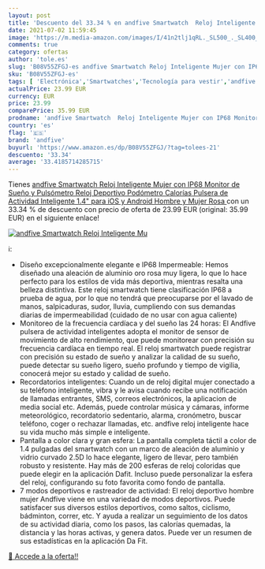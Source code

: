 ```yaml
---
layout: post
title: 'Descuento del 33.34 % en andfive Smartwatch  Reloj Inteligente Mu'
date: 2021-07-02 11:59:45
image: 'https://m.media-amazon.com/images/I/41n2tlj1qRL._SL500_._SL400_.jpg'
comments: true
category: ofertas
author: 'tole.es'
slug: 'B08V55ZFGJ-es andfive Smartwatch Reloj Inteligente Mujer con IP68...'
sku: 'B08V55ZFGJ-es'
tags: [ 'Electrónica','Smartwatches','Tecnología para vestir','andfive','android', ]
actualPrice: 23.99 EUR
currency: EUR
price: 23.99
comparePrice: 35.99 EUR
prodname: 'andfive Smartwatch  Reloj Inteligente Mujer con IP68 Monitor de Sueño y Pulsómetro  Reloj Deportivo Podómetro  Calorías  Pulsera de Actividad Inteligente 1.4" para iOS y Android  Hombre y Mujer Rosa '
country: 'es'
flag: '🇪🇸'
brand: 'andfive'
buyurl: 'https://www.amazon.es/dp/B08V55ZFGJ/?tag=tolees-21'
descuento: '33.34'
average: '33.4185714285715'
---
```


Tienes [andfive Smartwatch  Reloj Inteligente Mujer con IP68 Monitor de Sueño y Pulsómetro  Reloj Deportivo Podómetro  Calorías  Pulsera de Actividad Inteligente 1.4" para iOS y Android  Hombre y Mujer Rosa ](https://www.amazon.es/dp/B08V55ZFGJ/?tag=tolees-21) con un 33.34 % de descuento con precio de oferta de 23.99 EUR (original: 35.99 EUR) en el siguiente enlace!

[![andfive Smartwatch  Reloj Inteligente Mu](https://m.media-amazon.com/images/I/41n2tlj1qRL._SL500_._SL400_.jpg)](https://www.amazon.es/dp/B08V55ZFGJ/?tag=tolees-21)

ℹ️:

- Diseño excepcionalmente elegante e IP68 Impermeable: Hemos diseñado una aleación de aluminio oro rosa muy ligera, lo que lo hace perfecto para los estilos de vida más deportiva, mientras resalta una belleza distintiva. Este reloj smartwatch tiene clasificación IP68 a prueba de agua, por lo que no tendrá que preocuparse por el lavado de manos, salpicaduras, sudor, lluvia, cumpliendo con sus demandas diarias de impermeabilidad (cuidado de no usar con agua caliente)
- Monitoreo de la frecuencia cardíaca y del sueño las 24 horas: El Andfive pulsera de actividad inteligentes adopta el monitor de sensor de movimiento de alto rendimiento, que puede monitorear con precisión su frecuencia cardíaca en tiempo real. El reloj smartwatch puede registrar con precisión su estado de sueño y analizar la calidad de su sueño, puede detectar su sueño ligero, sueño profundo y tiempo de vigilia, conocerá mejor su estado y calidad de sueño.
- Recordatorios inteligentes: Cuando un de reloj digital mujer conectado a su teléfono inteligente, vibra y le avisa cuando recibe una notificación de llamadas entrantes, SMS, correos electrónicos, la aplicacion de media social etc. Además, puede controlar música y cámaras, informe meteorológico, recordatorio sedentario, alarma, cronómetro, buscar teléfono, coger o rechazar llamadas, etc. andfive reloj inteligente hace su vida mucho más simple e inteligente.
- Pantalla a color clara y gran esfera: La pantalla completa táctil a color de 1.4 pulgadas del smartwatch con un marco de aleación de aluminio y vidrio curvado 2.5D lo hace elegante, ligero de llevar, pero también robusto y resistente. Hay más de 200 esferas de reloj coloridas que puede elegir en la aplicación Dafit. Incluso puede personalizar la esfera del reloj, configurando su foto favorita como fondo de pantalla.
- 7 modos deportivos e rastreador de actividad: El reloj deportivo hombre mujer Andfive viene en una variedad de modos deportivos. Puede satisfacer sus diversos estilos deportivos, como saltos, ciclismo, bádminton, correr, etc. Y ayuda a realizar un seguimiento de los datos de su actividad diaria, como los pasos, las calorías quemadas, la distancia y las horas activas, y genera datos. Puede ver un resumen de sus estadísticas en la aplicación Da Fit.

[🛒 Accede a la oferta!!](https://www.amazon.es/dp/B08V55ZFGJ/?tag=tolees-21)
